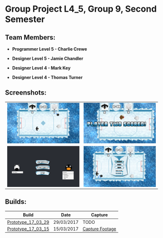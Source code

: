 # Group Project L4_5, Group 9, Second Semester

## Team Members:

* **Programmer Level 5 - Charlie Crewe**

* **Designer Level 5 - Jamie Chandler**

* **Designer Level 4 - Mark Key**

* **Designer Level 4 - Thomas Turner**

## Screenshots:

<table>
    <tr>
        <td>
            <img alt="ScreenShot01" src="Captures/ScreenShots/ScreenShot01.png">
        </td>
        <td>
            <img alt="ScreenShot02" src="Captures/ScreenShots/ScreenShot02.png">
        </td>
    </tr>
    <tr>
        <td>
            <img alt="ScreenShot03" src="Captures/ScreenShots/ScreenShot03.png">
        </td>
        <td>
            <img alt="ScreenShot04" src="Captures/ScreenShots/ScreenShot04.png">
        </td>
    </tr>
</table>

## Builds:

Build | Date | Capture
--- | --- | ---
[Prototype_17_03_29](https://github.com/UoSGamesGroups/second-semester-s2-level-4-5-group-9/tree/master/Standalones/Prototype_17_03_29 "Prototype_17_03_29") | 29/03/2017 | TODO
[Prototype_17_03_15](https://github.com/UoSGamesGroups/second-semester-s2-level-4-5-group-9/tree/master/Standalones/Prototype_17_03_15 "Prototype_17_03_15") | 15/03/2017 | [Capture Footage](https://drive.google.com/file/d/0B_ZHkAG62QhCemFGUzgwTllhT1k/view "15/03/17 Capture Footage")

